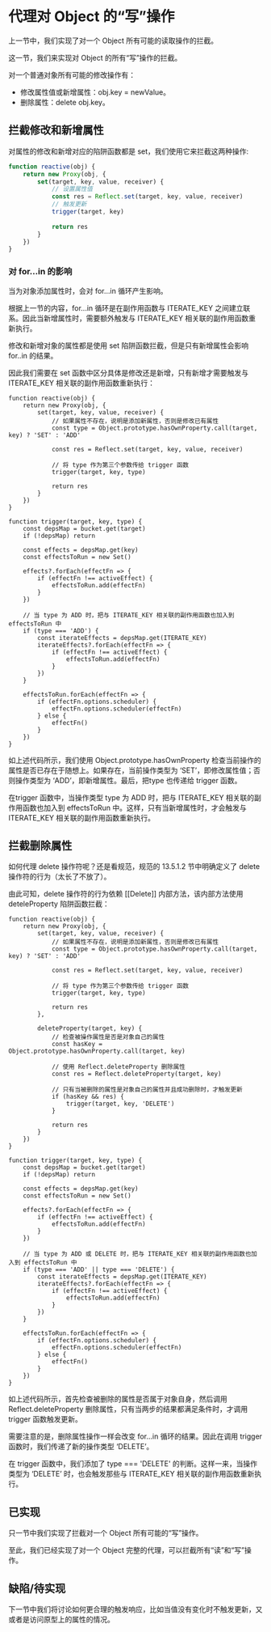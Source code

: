 # 代理对 Object 的“写”操作
上一节中，我们实现了对一个 Object 所有可能的读取操作的拦截。

这一节，我们来实现对 Object 的所有“写”操作的拦截。

对一个普通对象所有可能的修改操作有：
* 修改属性值或新增属性：obj.key = newValue。
* 删除属性：delete obj.key。

## 拦截修改和新增属性
对属性的修改和新增对应的陷阱函数都是 set，我们使用它来拦截这两种操作:
```js
function reactive(obj) {
    return new Proxy(obj, {
        set(target, key, value, receiver) {
            // 设置属性值
            const res = Reflect.set(target, key, value, receiver)
            // 触发更新
            trigger(target, key)
            
            return res
        }
    })
}
```

### 对 for...in 的影响
当为对象添加属性时，会对 for...in 循环产生影响。

根据上一节的内容，for...in 循环是在副作用函数与 ITERATE_KEY 之间建立联系。因此当新增属性时，需要额外触发与 ITERATE_KEY 相关联的副作用函数重新执行。

修改和新增对象的属性都是使用 set 陷阱函数拦截，但是只有新增属性会影响 for..in 的结果。

因此我们需要在 set 函数中区分具体是修改还是新增，只有新增才需要触发与 ITERATE_KEY 相关联的副作用函数重新执行：
```js{4-5,9-10,30-38}
function reactive(obj) {
    return new Proxy(obj, {
        set(target, key, value, receiver) {
            // 如果属性不存在，说明是添加新属性，否则是修改已有属性
            const type = Object.prototype.hasOwnProperty.call(target, key) ? 'SET' : 'ADD'

            const res = Reflect.set(target, key, value, receiver)

            // 将 type 作为第三个参数传给 trigger 函数
            trigger(target, key, type)

            return res
        }
    })
}

function trigger(target, key, type) {
    const depsMap = bucket.get(target)
    if (!depsMap) return

    const effects = depsMap.get(key)
    const effectsToRun = new Set()

    effects?.forEach(effectFn => {
        if (effectFn !== activeEffect) {
            effectsToRun.add(effectFn)
        }
    })

    // 当 type 为 ADD 时，把与 ITERATE_KEY 相关联的副作用函数也加入到 effectsToRun 中
    if (type === 'ADD') {
        const iterateEffects = depsMap.get(ITERATE_KEY)
        iterateEffects?.forEach(effectFn => {
            if (effectFn !== activeEffect) {
                effectsToRun.add(effectFn)
            }
        })
    }
    
    effectsToRun.forEach(effectFn => {
        if (effectFn.options.scheduler) {
            effectFn.options.scheduler(effectFn)
        } else {
            effectFn()
        }
    })
}
```
如上述代码所示，我们使用 Object.prototype.hasOwnProperty 检查当前操作的属性是否已存在于随想上。如果存在，当前操作类型为 ‘SET’，即修改属性值；否则操作类型为 ‘ADD’，即新增属性。最后，把type 也传递给 trigger 函数。

在trigger 函数中，当操作类型 type 为  ADD 时，把与 ITERATE_KEY 相关联的副作用函数也加入到 effectsToRun 中。这样，只有当新增属性时，才会触发与 ITERATE_KEY 相关联的副作用函数重新执行。

## 拦截删除属性
如何代理 delete 操作符呢？还是看规范，规范的 13.5.1.2 节中明确定义了 delete 操作符的行为（太长了不放了）。

由此可知，delete 操作符的行为依赖 [[Delete]] 内部方法，该内部方法使用 deteleProperty 陷阱函数拦截：
```js{15-28,45-46}
function reactive(obj) {
    return new Proxy(obj, {
        set(target, key, value, receiver) {
            // 如果属性不存在，说明是添加新属性，否则是修改已有属性
            const type = Object.prototype.hasOwnProperty.call(target, key) ? 'SET' : 'ADD'

            const res = Reflect.set(target, key, value, receiver)

            // 将 type 作为第三个参数传给 trigger 函数
            trigger(target, key, type)

            return res
        },

        deleteProperty(target, key) {
            // 检查被操作属性是否是对象自己的属性
            const hasKey = Object.prototype.hasOwnProperty.call(target, key)

            // 使用 Reflect.deleteProperty 删除属性
            const res = Reflect.deleteProperty(target, key)

            // 只有当被删除的属性是对象自己的属性并且成功删除时，才触发更新
            if (hasKey && res) {
                trigger(target, key, 'DELETE')
            }

            return res
        }
    })
}

function trigger(target, key, type) {
    const depsMap = bucket.get(target)
    if (!depsMap) return

    const effects = depsMap.get(key)
    const effectsToRun = new Set()

    effects?.forEach(effectFn => {
        if (effectFn !== activeEffect) {
            effectsToRun.add(effectFn)
        }
    })

    // 当 type 为 ADD 或 DELETE 时，把与 ITERATE_KEY 相关联的副作用函数也加入到 effectsToRun 中
    if (type === 'ADD' || type === 'DELETE') {
        const iterateEffects = depsMap.get(ITERATE_KEY)
        iterateEffects?.forEach(effectFn => {
            if (effectFn !== activeEffect) {
                effectsToRun.add(effectFn)
            }
        })
    }
    
    effectsToRun.forEach(effectFn => {
        if (effectFn.options.scheduler) {
            effectFn.options.scheduler(effectFn)
        } else {
            effectFn()
        }
    })
}
```
如上述代码所示，首先检查被删除的属性是否属于对象自身，然后调用 Reflect.deleteProperty 删除属性，只有当两步的结果都满足条件时，才调用 trigger 函数触发更新。

需要注意的是，删除属性操作一样会改变 for...in 循环的结果。因此在调用 trigger 函数时，我们传递了新的操作类型 ‘DELETE’。

在 trigger 函数中，我们添加了 type === 'DELETE' 的判断。这样一来，当操作类型为 ‘DELETE’ 时，也会触发那些与  ITERATE_KEY 相关联的副作用函数重新执行。

## 已实现
只一节中我们实现了拦截对一个 Object 所有可能的“写”操作。

至此，我们已经实现了对一个 Object 完整的代理，可以拦截所有“读”和“写”操作。

## 缺陷/待实现
下一节中我们将讨论如何更合理的触发响应，比如当值没有变化时不触发更新，又或者是访问原型上的属性的情况。